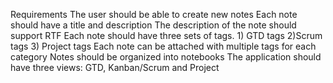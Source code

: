 Requirements
The user should be able to create new notes
Each note should have a title and description
The description of the note should support RTF
Each note should have three sets of tags. 1) GTD tags 2)Scrum tags 3) Project tags
Each note can be attached with multiple tags for each category
Notes should be organized into notebooks
The application should have three views: GTD, Kanban/Scrum and Project
